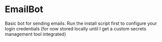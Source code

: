 # EmailBot

Basic bot for sending emails. Run the install script first to configure your login credentials (for now stored locally until I get a custom secrets management tool integrated)

